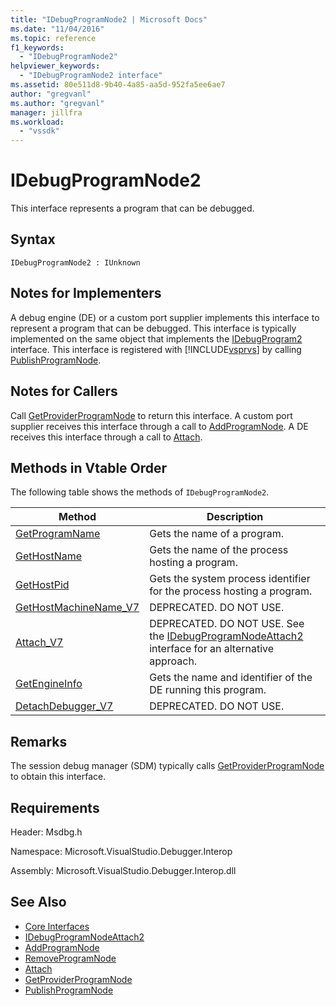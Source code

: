 ```yaml
---
title: "IDebugProgramNode2 | Microsoft Docs"
ms.date: "11/04/2016"
ms.topic: reference
f1_keywords:
  - "IDebugProgramNode2"
helpviewer_keywords:
  - "IDebugProgramNode2 interface"
ms.assetid: 80e511d8-9b40-4a85-aa5d-952fa5ee6ae7
author: "gregvanl"
ms.author: "gregvanl"
manager: jillfra
ms.workload:
  - "vssdk"
---
```

# IDebugProgramNode2
This interface represents a program that can be debugged.

## Syntax

```
IDebugProgramNode2 : IUnknown
```

## Notes for Implementers
 A debug engine (DE) or a custom port supplier implements this interface to represent a program that can be debugged. This interface is typically implemented on the same object that implements the [IDebugProgram2](../../../extensibility/debugger/reference/idebugprogram2.md) interface. This interface is registered with [!INCLUDE[vsprvs](../../../code-quality/includes/vsprvs_md.md)] by calling [PublishProgramNode](../../../extensibility/debugger/reference/idebugprogrampublisher2-publishprogramnode.md).

## Notes for Callers
 Call [GetProviderProgramNode](../../../extensibility/debugger/reference/idebugprogramprovider2-getproviderprogramnode.md) to return this interface. A custom port supplier receives this interface through a call to [AddProgramNode](../../../extensibility/debugger/reference/idebugportnotify2-addprogramnode.md). A DE receives this interface through a call to [Attach](../../../extensibility/debugger/reference/idebugengine2-attach.md).

## Methods in Vtable Order
 The following table shows the methods of `IDebugProgramNode2`.

|Method|Description|
|------------|-----------------|
|[GetProgramName](../../../extensibility/debugger/reference/idebugprogramnode2-getprogramname.md)|Gets the name of a program.|
|[GetHostName](../../../extensibility/debugger/reference/idebugprogramnode2-gethostname.md)|Gets the name of the process hosting a program.|
|[GetHostPid](../../../extensibility/debugger/reference/idebugprogramnode2-gethostpid.md)|Gets the system process identifier for the process hosting a program.|
|[GetHostMachineName_V7](../../../extensibility/debugger/reference/idebugprogramnode2-gethostmachinename-v7.md)|DEPRECATED. DO NOT USE.|
|[Attach_V7](../../../extensibility/debugger/reference/idebugprogramnode2-attach-v7.md)|DEPRECATED. DO NOT USE. See the [IDebugProgramNodeAttach2](../../../extensibility/debugger/reference/idebugprogramnodeattach2.md) interface for an alternative approach.|
|[GetEngineInfo](../../../extensibility/debugger/reference/idebugprogramnode2-getengineinfo.md)|Gets the name and identifier of the DE running this program.|
|[DetachDebugger_V7](../../../extensibility/debugger/reference/idebugprogramnode2-detachdebugger-v7.md)|DEPRECATED. DO NOT USE.|

## Remarks
 The session debug manager (SDM) typically calls [GetProviderProgramNode](../../../extensibility/debugger/reference/idebugprogramprovider2-getproviderprogramnode.md) to obtain this interface.

## Requirements
 Header: Msdbg.h

 Namespace: Microsoft.VisualStudio.Debugger.Interop

 Assembly: Microsoft.VisualStudio.Debugger.Interop.dll

## See Also
- [Core Interfaces](../../../extensibility/debugger/reference/core-interfaces.md)
- [IDebugProgramNodeAttach2](../../../extensibility/debugger/reference/idebugprogramnodeattach2.md)
- [AddProgramNode](../../../extensibility/debugger/reference/idebugportnotify2-addprogramnode.md)
- [RemoveProgramNode](../../../extensibility/debugger/reference/idebugportnotify2-removeprogramnode.md)
- [Attach](../../../extensibility/debugger/reference/idebugengine2-attach.md)
- [GetProviderProgramNode](../../../extensibility/debugger/reference/idebugprogramprovider2-getproviderprogramnode.md)
- [PublishProgramNode](../../../extensibility/debugger/reference/idebugprogrampublisher2-publishprogramnode.md)